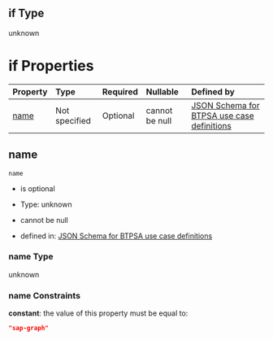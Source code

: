 ## if Type

unknown

# if Properties

| Property      | Type          | Required | Nullable       | Defined by                                                                                                                                                                                                          |
| :------------ | :------------ | :------- | :------------- | :------------------------------------------------------------------------------------------------------------------------------------------------------------------------------------------------------------------ |
| [name](#name) | Not specified | Optional | cannot be null | [JSON Schema for BTPSA use case definitions](btpsa-usecase-properties-services-items-allof-1-then-allof-111-if-properties-name.md "undefined#/properties/services/items/allOf/1/then/allOf/111/if/properties/name") |

## name



`name`

*   is optional

*   Type: unknown

*   cannot be null

*   defined in: [JSON Schema for BTPSA use case definitions](btpsa-usecase-properties-services-items-allof-1-then-allof-111-if-properties-name.md "undefined#/properties/services/items/allOf/1/then/allOf/111/if/properties/name")

### name Type

unknown

### name Constraints

**constant**: the value of this property must be equal to:

```json
"sap-graph"
```
